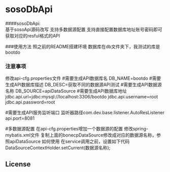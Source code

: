 # sosoDbApi

####sosoDbApi:  
基于sosoApi源码改写
支持多数据源配置
支持直接配置数据库地址账号密码即可获取对应的resful格式的API

###使用方法
照之前的README搭建环境
数据库在db文件夹下，我测试的库是bootdo

### 注意事项
修改api-cfg.properties文件
#需要生成API数据库名
DB_NAME=bootdo
#需要生成API数据库描述
DB_DESC=获取不同的数据源API测试
#需要生成API数据源名称
DB_SOURCE=apiDataSource
#需要生成API数据库地址
jdbc.api.url=jdbc:mysql://localhost:3306/bootdo
jdbc.api.username=root
jdbc.api.password=root

#需要生成API服务监听端口
监听器路径com.dev.base.listener.AutoResListener
api.port=8081

#多数据源配置
在api-cfg.properties增加一个数据源的配置
修改spring-mybatis.xml文件
复制上面的bonecpDataSource修改成对应的数据源名称，参照apiDataSource
如何使用
在service调用之前，设置如下代码
DataSourceContextHolder.setCurrent(数据源名称);

## License
 

